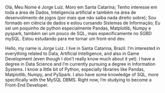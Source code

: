 Olá, Meu Nome é Jorge Luiz. Moro em Santa Catarina; Tenho interesse em toda a área de Dados, Inteligencia artificial e também na área de desenvolimento de jogos (por mais que não saiba nada direito sobre); Sou formado em ciência de dados e estou cursando Sistemas de Informação; Eu sei um poquinho de python especialmente Pandas, Matplotlib, Numpy e pyspark, também sei um pouco de SQL, mais especificamente no SGBD mySQL. Estou estudando para me tornar um front-end dev.

Hello, my name is Jorge Luiz. I live in Santa Catarina, Brazil. I’m interested in everything related to Data, Artificial Intelligence, and also in Game Development (even though I don’t really know much about it yet). I have a degree in Data Science and I’m currently pursuing a degree in Information Systems. I know a little bit of Python, especially libraries like Pandas, Matplotlib, Numpy, and PySpark. I also have some knowledge of SQL, more specifically with the MySQL DBMS. Right now, I’m studying to become a Front-End Developer.
